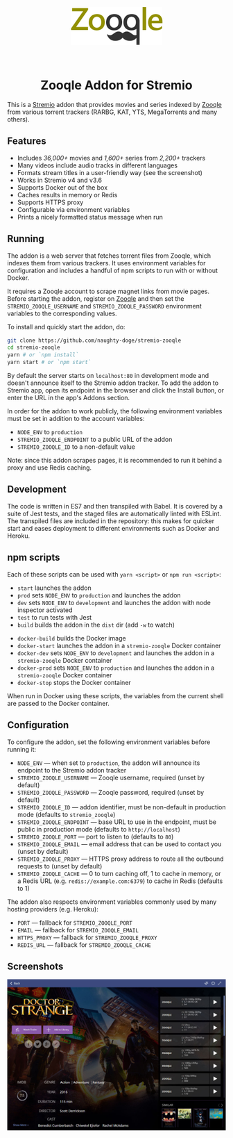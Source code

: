 <div align="center">
  <br><br><br>
  <img src="/static/logo.png">
  <br><br><br>
</div>
<h1 align="center" style="border: 0">Zooqle Addon for Stremio</h1>

This is a [Stremio](https://www.stremio.com/) addon that provides movies and series indexed by [Zooqle](https://zooqle.com/) from various torrent trackers (RARBG, KAT, YTS, MegaTorrents and many others).


## Features

- Includes _36,000+_ movies and _1,600+_ series from _2,200+_ trackers
- Many videos include audio tracks in different languages
- Formats stream titles in a user-friendly way (see the screenshot)
- Works in Stremio v4 and v3.6
- Supports Docker out of the box
- Caches results in memory or Redis
- Supports HTTPS proxy
- Configurable via environment variables
- Prints a nicely formatted status message when run


## Running

The addon is a web server that fetches torrent files from Zooqle, which indexes them from various trackers. It uses environment variables for configuration and includes a handful of npm scripts to run with or without Docker.

It requires a Zooqle account to scrape magnet links from movie pages. Before starting the addon, register on [Zooqle](https://zooqle.com) and then set the `STREMIO_ZOOQLE_USERNAME` and `STREMIO_ZOOQLE_PASSWORD` environment variables to the corresponding values.

To install and quickly start the addon, do:

```bash
git clone https://github.com/naughty-doge/stremio-zooqle
cd stremio-zooqle
yarn # or `npm install`
yarn start # or `npm start`
```

By default the server starts on `localhost:80` in development mode and doesn't announce itself to the Stremio addon tracker. To add the addon to Stremio app, open its endpoint in the browser and click the Install button, or enter the URL in the app's Addons section.

In order for the addon to work publicly, the following environment variables must be set in addition to the account variables:
- `NODE_ENV` to `production`
- `STREMIO_ZOOQLE_ENDPOINT` to a public URL of the addon
- `STREMIO_ZOOQLE_ID` to a non-default value

Note: since this addon scrapes pages, it is recommended to run it behind a proxy and use Redis caching.


## Development

The code is written in ES7 and then transpiled with Babel. It is covered by a suite of Jest tests, and the staged files are automatically linted with ESLint. The transpiled files are included in the repository: this makes for quicker start and eases deployment to different environments such as Docker and Heroku.


## npm scripts

Each of these scripts can be used with `yarn <script>` or `npm run <script>`:

- `start` launches the addon
- `prod` sets `NODE_ENV` to `production` and launches the addon
- `dev` sets `NODE_ENV` to `development` and launches the addon with node inspector activated
- `test` to run tests with Jest
- `build` builds the addon in the `dist` dir (add `-w` to watch)

* `docker-build` builds the Docker image
* `docker-start` launches the addon in a `stremio-zooqle` Docker container
* `docker-dev` sets `NODE_ENV` to `development` and launches the addon in a `stremio-zooqle` Docker container
* `docker-prod` sets `NODE_ENV` to `production` and launches the addon in a `stremio-zooqle` Docker container
* `docker-stop` stops the Docker container

When run in Docker using these scripts, the variables from the current shell are passed to the Docker container.


## Configuration

To configure the addon, set the following environment variables before running it:

- `NODE_ENV` — when set to `production`, the addon will announce its endpoint to the Stremio addon tracker
- `STREMIO_ZOOQLE_USERNAME` — Zooqle username, required (unset by default)
- `STREMIO_ZOOQLE_PASSWORD` — Zooqle password, required (unset by default)
- `STREMIO_ZOOQLE_ID` — addon identifier, must be non-default in production mode (defaults to `stremio_zooqle`)
- `STREMIO_ZOOQLE_ENDPOINT` — base URL to use in the endpoint, must be public in production mode (defaults to `http://localhost`)
- `STREMIO_ZOOQLE_PORT` — port to listen to (defaults to `80`)
- `STREMIO_ZOOQLE_EMAIL` — email address that can be used to contact you (unset by default)
- `STREMIO_ZOOQLE_PROXY` — HTTPS proxy address to route all the outbound requests to (unset by default)
- `STREMIO_ZOOQLE_CACHE` — 0 to turn caching off, 1 to cache in memory, or a Redis URL (e.g. `redis://example.com:6379`) to cache in Redis (defaults to 1)

The addon also respects environment variables commonly used by many hosting providers (e.g. Heroku):

- `PORT` — fallback for `STREMIO_ZOOQLE_PORT`
- `EMAIL` — fallback for `STREMIO_ZOOQLE_EMAIL`
- `HTTPS_PROXY` — fallback for `STREMIO_ZOOQLE_PROXY`
- `REDIS_URL` — fallback for `STREMIO_ZOOQLE_CACHE`


## Screenshots

![Discover](/static/screenshot_movie.jpg)
